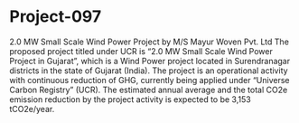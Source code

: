# Project-097
2.0 MW Small Scale Wind Power Project by M/S Mayur Woven Pvt. Ltd
The proposed project titled under UCR is “2.0 MW Small Scale Wind Power Project in Gujarat”, 
which is a Wind Power project located in Surendranagar districts in the state of Gujarat (India). 
The project is an operational activity with continuous reduction of GHG, currently being applied under “Universe Carbon Registry” (UCR). 
The estimated annual average and the total CO2e emission reduction by the project activity is expected to be 3,153 tCO2e/year.
